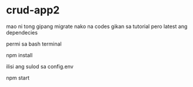 # crud-app2
 mao ni tong gipang migrate nako na codes gikan sa tutorial pero latest ang dependecies

 permi sa bash terminal

 npm install

 ilisi ang sulod sa config.env

 npm start
